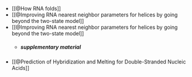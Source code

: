 - [[@How RNA folds]]
- [[@Improving RNA nearest neighbor parameters for helices by going beyond the two-state model]]
- [[@Improving RNA nearest neighbor parameters for helices by going beyond the two-state model]]
	- ##### supplementary material
- [[@Prediction of Hybridization and Melting for Double-Stranded Nucleic Acids]]